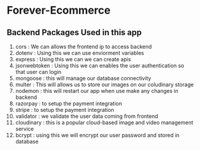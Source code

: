 # Forever-Ecommerce

## Backend Packages Used in this app

1. cors : We can allows the frontend ip to access backend
2. dotenv : Using this we can use enviorment variables
3. express : Using this we can we can create apis
4. jsonwebtoken : Using this we can enables the user authentication so that user can login
5. mongoose : this will manage our database connectivity
6. multer : This will allows us to store our images on our coludinary storage
7. nodemon : this will restart our app when use make any changes in backend
8. razorpay : to setup the payment integration
9. stripe : to setup the payment integration
10. validator : we validate the user data coming from frontend
11. cloudinary : this is a popular cloud-based image and video management service
12. bcrypt : using this we will encrypt our user password and stored in database
